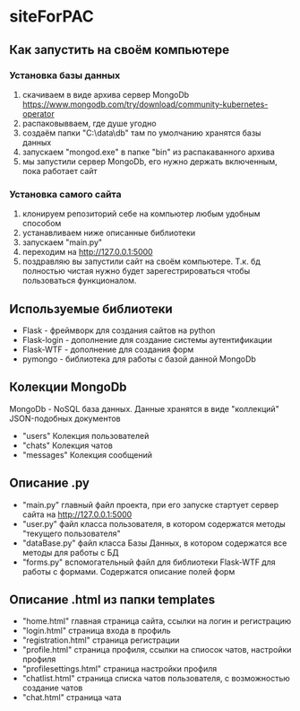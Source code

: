 # siteForPAC

## Как запустить на своём компьютере
### Установка базы данных
1) скачиваем в виде архива сервер MongoDb https://www.mongodb.com/try/download/community-kubernetes-operator
2) распаковывваем, где душе угодно
3) создаём папки "C:\data\db" там по умолчанию хранятся базы данных
4) запускаем "mongod.exe" в папке "bin" из распакаванного архива
5) мы запустили сервер MongoDb, его нужно держать включенным, пока работает сайт
### Установка самого сайта
1) клонируем репозиторий себе на компьютер любым удобным способом
2) устанавливаем ниже описанные библиотеки
3) запускаем "main.py"
4) переходим на http://127.0.0.1:5000
5) поздравляю вы запустили сайт на своём компьютере. Т.к. бд полностью чистая нужно будет зарегестрироваться чтобы пользоваться функционалом.


## Используемые библиотеки
- Flask - фреймворк для создания сайтов на python
- Flask-login - дополнение для создание системы аутентификации
- Flask-WTF - дополнение для создания форм 
- pymongo - библиотека для работы с базой данной MongoDb

## Колекции MongoDb
MongoDb - NoSQL база данных. Данные хранятся в виде "коллекций" JSON-подобных документов
- "users" Колекция пользователей
- "chats" Колекция чатов
- "messages" Колекция сообщений

## Описание .py 
- "main.py" главный файл проекта, при его запуске стартует сервер сайта на http://127.0.0.1:5000
- "user.py" файл класса пользователя, в котором содержатся методы "текущего пользователя"
- "dataBase.py" файл класса Базы Данных, в котором содержатся все методы для работы с БД
- "forms.py" вспомогательный файл для библиотеки Flask-WTF для работы с формами. Содержатся описание полей форм

## Описание .html из папки templates
- "home.html" главная страница сайта, ссылки на логин и регистрацию
- "login.html" страница входа в профиль
- "registration.html" страница регистрации
- "profile.html" страница профиля, ссылки на спиосок чатов, настройки профиля
- "profilesettings.html" страница настройки профиля
- "chatlist.html" страница списка чатов пользователя, с возможностью создание чатов
- "chat.html" страница чата
